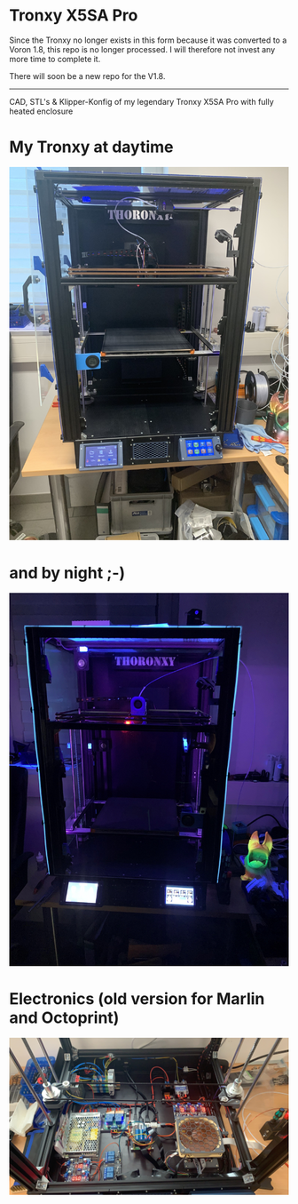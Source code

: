 # Tronxy X5SA Pro
 
 Since the Tronxy no longer exists in this form because it was converted to a Voron 1.8, this repo is no longer processed. I will therefore not invest any more time to complete it.

 There will soon be a new repo for the V1.8.
 
 __________________________________________________________________________________________ 
 
 CAD, STL's & Klipper-Konfig of my legendary Tronxy X5SA Pro with fully heated enclosure
 
 # My Tronxy at daytime
 
 ![My Tronxy](https://github.com/Eifel-Joe/Tronxy-X5SA-Pro/blob/master/Images/Day-Tronxy.jpg?raw=true)
 
 # and by night ;-)
 
 ![By night](https://github.com/Eifel-Joe/Tronxy-X5SA-Pro/blob/master/Images/Night-Tronxy.jpg?raw=true)

 # Electronics (old version for Marlin and Octoprint)

 ![Electronics](https://github.com/Eifel-Joe/Tronxy-X5SA-Pro/blob/master/Images/electronics.jpg?raw=true)
